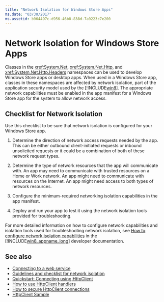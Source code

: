 ```yaml
---
title: "Network Isolation for Windows Store Apps"
ms.date: "03/30/2017"
ms.assetid: b064497c-d956-46b8-838d-7a0223c7e200
---
```

# Network Isolation for Windows Store Apps
Classes in the <xref:System.Net>,  <xref:System.Net.Http>, and <xref:System.Net.Http.Headers> namespaces can be used to develop Windows Store  apps  or desktop apps. When used in a Windows Store app, classes in these namespaces are affected by network isolation, part of the application security model used by the [!INCLUDE[win8](../../../includes/win8-md.md)]. The appropriate network capabilities must be enabled in the app manifest for a Windows Store app for the system to allow network access.  
  
## Checklist for Network Isolation  
 Use this checklist to be sure that network isolation is configured for your Windows Store app.  
  
1.  Determine the direction of network access requests needed by the app. This can be either outbound client-initiated requests or inbound unsolicited requests or it could be a combination of both of these network request types.  
  
2.  Determine the type of network resources that the app will communicate with. An app may need to communicate with trusted resources on a Home or Work network. An app might need to communicate with resources on the Internet. An app might need access to both types of network resources.  
  
3.  Configure the minimum-required networking isolation capabilities in the app manifest.  
  
4.  Deploy and run your app to test it using the network isolation tools provided for troubleshooting.  
  
 For more detailed information on how to configure network capabilities and isolation tools used for troubleshooting network isolation, see [How to configure network isolation capabilities](https://go.microsoft.com/fwlink/?LinkID=228265) in the [!INCLUDE[win8_appname_long](../../../includes/win8-appname-long-md.md)] developer documentation.  
  
## See also
- [Connecting to a web service](https://go.microsoft.com/fwlink/?LinkID=245696)
- [Guidelines and checklist for network isolation](https://go.microsoft.com/fwlink/?LinkID=228265)
- [Quickstart: Connecting using HttpClient](https://go.microsoft.com/fwlink/?LinkId=245697)
- [How to use HttpClient handlers](https://go.microsoft.com/fwlink/?LinkId=245699)
- [How to secure HttpClient connections](https://go.microsoft.com/fwlink/?LinkId=245698)
- [HttpClient Sample](https://go.microsoft.com/fwlink/?LinkId=242550)
